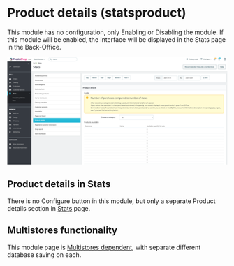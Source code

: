 # Product details (statsproduct)

This module has no configuration, only Enabling or Disabling the module. If this module will be enabled, the interface will be displayed in the Stats page in the Back-Office.

![Product details in Staus User interface](<../../../../../.gitbook/assets/image (3) (3).png>)

## Product details in Stats

There is no Configure button in this module, but only a separate Product details section in [Stats](../../sell/stats.md) page.

## Multistores functionality

This module page is [Multistores dependent](../../../common-components/multistores-dependent.md), with separate different database saving on each.
